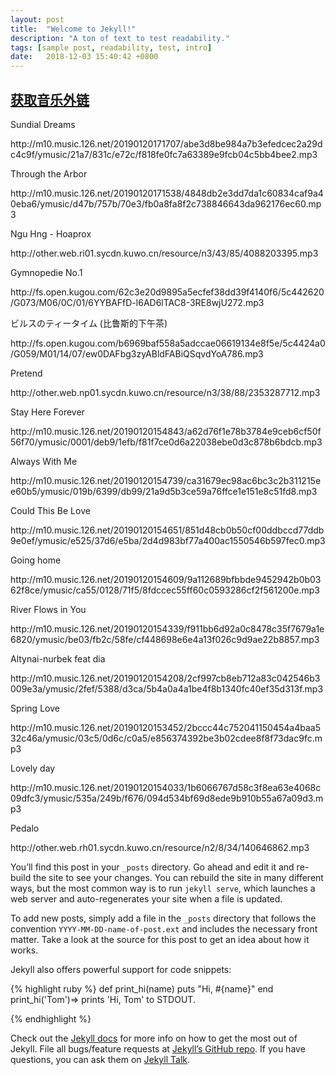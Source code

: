 ```yaml
---
layout: post
title:  "Welcome to Jekyll!"
description: "A ton of text to test readability."
tags: [sample post, readability, test, intro]
date:   2018-12-03 15:40:42 +0800
---
```


## [获取音乐外链](https://music.liuzhijin.cn/?name=Altynai&type=netease)

Sundial Dreams
<p>http://m10.music.126.net/20190120171707/abe3d8be984a7b3efedcec2a29dc4c9f/ymusic/21a7/831c/e72c/f818fe0fc7a63389e9fcb04c5bb4bee2.mp3</p>
Through the Arbor
<p>http://m10.music.126.net/20190120171538/4848db2e3dd7da1c60834caf9a40eba6/ymusic/d47b/757b/70e3/fb0a8fa8f2c738846643da962176ec60.mp3</p>
Ngu Hng - Hoaprox
<p>http://other.web.ri01.sycdn.kuwo.cn/resource/n3/43/85/4088203395.mp3</p>
Gymnopedie No.1
<p>http://fs.open.kugou.com/62c3e20d9895a5ecfef38dd39f4140f6/5c442620/G073/M06/0C/01/6YYBAFfD-l6AD6lTAC8-3RE8wjU272.mp3</p>
ビルスのティータイム (比鲁斯的下午茶)
<p>http://fs.open.kugou.com/b6969baf558a5adccae06619134e8f5e/5c4424a0/G059/M01/14/07/ew0DAFbg3zyABldFABiQSqvdYoA786.mp3</p>
Pretend
<p>http://other.web.np01.sycdn.kuwo.cn/resource/n3/38/88/2353287712.mp3</p>
Stay Here Forever
<p>http://m10.music.126.net/20190120154843/a62d76f1e78b3784e9ceb6cf50f56f70/ymusic/0001/deb9/1efb/f81f7ce0d6a22038ebe0d3c878b6bdcb.mp3</p>
Always With Me
<p>http://m10.music.126.net/20190120154739/ca31679ec98ac6bc3c2b311215ee60b5/ymusic/019b/6399/db99/21a9d5b3ce59a76ffce1e151e8c51fd8.mp3</p>
Could This Be Love
<p>http://m10.music.126.net/20190120154651/851d48cb0b50cf00ddbccd77ddb9e0ef/ymusic/e525/37d6/e5ba/2d4d983bf77a400ac1550546b597fec0.mp3</p>
Going home
<p>http://m10.music.126.net/20190120154609/9a112689bfbbde9452942b0b0362f8ce/ymusic/ca55/0128/71f5/8fdccec55ff60c0593286cf2f561200e.mp3</p>
River Flows in You
<p>http://m10.music.126.net/20190120154339/f911bb6d92a0c8478c35f7679a1e6820/ymusic/be03/fb2c/58fe/cf448698e6e4a13f026c9d9ae22b8857.mp3</p>
Altynai-nurbek feat dia
<p>http://m10.music.126.net/20190120154208/2cf997cb8eb712a83c042546b3009e3a/ymusic/2fef/5388/d3ca/5b4a0a4a1be4f8b1340fc40ef35d313f.mp3</p>
Spring Love
<p>http://m10.music.126.net/20190120153452/2bccc44c752041150454a4baa532c46a/ymusic/03c5/0d6c/c0a5/e856374392be3b02cdee8f8f73dac9fc.mp3</p>
Lovely day
<p>http://m10.music.126.net/20190120154033/1b6066767d58c3f8ea63e4068c09dfc3/ymusic/535a/249b/f676/094d534bf69d8ede9b910b55a67a09d3.mp3</p>
Pedalo
<p>http://other.web.rh01.sycdn.kuwo.cn/resource/n2/8/34/140646862.mp3</p>

You’ll find this post in your `_posts` directory. Go ahead and edit it and re-build the site to see your changes. You can rebuild the site in many different ways, but the most common way is to run `jekyll serve`, which launches a web server and auto-regenerates your site when a file is updated.

To add new posts, simply add a file in the `_posts` directory that follows the convention `YYYY-MM-DD-name-of-post.ext` and includes the necessary front matter. Take a look at the source for this post to get an idea about how it works.

Jekyll also offers powerful support for code snippets:

{% highlight ruby %}
def print_hi(name)
  puts "Hi, #{name}"
end
print_hi('Tom')=> prints 'Hi, Tom' to STDOUT.

{% endhighlight %}

Check out the [Jekyll docs][jekyll-docs] for more info on how to get the most out of Jekyll. File all bugs/feature requests at [Jekyll’s GitHub repo][jekyll-gh]. If you have questions, you can ask them on [Jekyll Talk][jekyll-talk].

[jekyll-docs]: https://jekyllrb.com/docs/home
[jekyll-gh]:   https://github.com/jekyll/jekyll
[jekyll-talk]: https://talk.jekyllrb.com/

